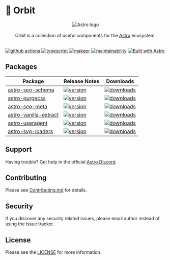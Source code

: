 # 🚀 Orbit

<p align="center">
  <img src="assets/banner.png" alt="Astro logo">
  <br/><br/>
  Orbit is a collection of useful components for the
  <a href="https://astro.build">Astro</a> ecosystem.
  <br/><br/>
</p>

[![github actions][github-actions-badge]][github-actions]
[![typescript][typescript-badge]][typescript]
[![makepr][makepr-badge]][makepr]
[![maintainability][codeclimate-badge]][codeclimate]
[![Built with Astro][astro-badge]][astro]

## Packages

| Package                                          | Release Notes                                                      | Downloads                                      |
| ------------------------------------------------- | ------------------------------------------------------------------ | ----------------------------------------------- |
| [astro-seo-schema](packages/astro-seo-schema)     | [![version](https://img.shields.io/npm/v/astro-seo-schema.svg)](packages/astro-seo-schema/CHANGELOG.md)    | [![downloads][downloads-badge-seo-schema]][npm-seo-schema] |
| [astro-purgecss](packages/astro-purgecss)         | [![version](https://img.shields.io/npm/v/astro-purgecss.svg)](packages/astro-purgecss/CHANGELOG.md)        | [![downloads][downloads-badge-purgecss]][npm-purgecss] |
| [astro-seo-meta](packages/astro-seo-meta)         | [![version](https://img.shields.io/npm/v/astro-seo-meta.svg)](packages/astro-seo-meta/CHANGELOG.md)        | [![downloads][downloads-badge-seo-meta]][npm-seo-meta] |
| [astro-vanilla-extract](packages/astro-vanilla-extract) | [![version](https://img.shields.io/npm/v/astro-vanilla-extract.svg)](packages/astro-vanilla-extract/CHANGELOG.md) | [![downloads][downloads-badge-vanilla-extract]][npm-vanilla-extract] |
| [astro-useragent](packages/astro-useragent)       | [![version](https://img.shields.io/npm/v/astro-useragent.svg)](packages/astro-useragent/CHANGELOG.md)        | [![downloads][downloads-badge-useragent]][npm-useragent] |
| [astro-svg-loaders](packages/astro-svg-loaders)   | [![version](https://img.shields.io/npm/v/astro-svg-loaders.svg)](packages/astro-svg-loaders/CHANGELOG.md)    | [![downloads][downloads-badge-svg-loaders]][npm-svg-loaders] |


## Support

Having trouble? Get help in the official [Astro Discord](https://astro.build/chat).

## Contributing

Please see [Contributing.md](CONTRIBUTING.md) for details.

## Security

If you discover any security related issues, please email author instead of using the issue tracker.

## License

Please see the [LICENSE](LICENSE) for more information.

[github-actions]: https://github.com/codiume/orbit/actions/workflows/node.js.yml
[github-actions-badge]: https://github.com/codiume/orbit/actions/workflows/node.js.yml/badge.svg?branch=main
[typescript]: https://www.typescriptlang.org/dt/search?search=astro-seo-schema
[typescript-badge]: https://img.shields.io/npm/types/astro-seo-schema
[makepr]: https://makeapullrequest.com
[makepr-badge]: https://img.shields.io/badge/PRs-welcome-brightgreen.svg?style=flat-square?style=flat
[codeclimate]: https://codeclimate.com/github/codiume/orbit/maintainability
[codeclimate-badge]: https://api.codeclimate.com/v1/badges/d9f004c55ba5a19a8810/maintainability
[astro]: https://astro.build
[astro-badge]: https://astro.badg.es/v2/built-with-astro/tiny.svg

[downloads-badge-purgecss]: https://img.shields.io/npm/dt/astro-purgecss
[npm-purgecss]: https://npmjs.com/package/astro-purgecss

[downloads-badge-seo-meta]: https://img.shields.io/npm/dt/astro-seo-meta
[npm-seo-meta]: https://npmjs.com/package/astro-seo-meta

[downloads-badge-seo-schema]: https://img.shields.io/npm/dt/astro-seo-schema
[npm-seo-schema]: https://npmjs.com/package/astro-seo-schema

[downloads-badge-svg-loaders]: https://img.shields.io/npm/dt/astro-svg-loaders
[npm-svg-loaders]: https://npmjs.com/package/astro-svg-loaders

[downloads-badge-useragent]: https://img.shields.io/npm/dt/astro-useragent
[npm-useragent]: https://npmjs.com/package/astro-useragent

[downloads-badge-vanilla-extract]: https://img.shields.io/npm/dt/astro-vanilla-extract
[npm-vanilla-extract]: https://npmjs.com/package/astro-vanilla-extract
